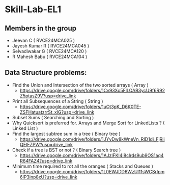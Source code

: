 # Skill-Lab-EL1
## Members in the group
- Jeevan C ( RVCE24MCA025 )
- Jayesh Kumar R ( RVCE24MCA045 )
- Selvadiwakar G ( RVCE24MCA120 )
- R Mahesh Babu ( RVCE24MCA104 )
## Data Structure problems:
- Find the Union and Intersection of the two sorted arrays ( Array )
   - https://drive.google.com/drive/folders/1Cv93Xo5FlLOAB3ycU9f6R92Z5ptasZ9V?usp=drive_link
- Print all Subsequences of a String ( String )
   - https://drive.google.com/drive/folders/1uOt3pK_D6K0TE-ZSFHatuatzrrSt_xIG?usp=drive_link
- Subset Sums ( Searching and Sorting )
- Why Quicksort is preferred for. Arrays and Merge Sort for LinkedLists ? ( Linked List )
- Find the largest subtree sum in a tree ( Binary tree )
  - https://drive.google.com/drive/folders/1JYvDw8kWneVn_RID1di_FjRiiQElFZPW?usp=drive_link
- Check if a tree is BST or not ? ( Binary Search tree )
  - https://drive.google.com/drive/folders/1AJzlFKI4i8clrds9ub9OS1aq4R64FAZ4?usp=drive_link
- Minimum time required to rot all the oranges ( Stacks and Queues )
  - https://drive.google.com/drive/folders/1L0EWJDD6WzUl11sWCSrlpm6lP3inp8xU?usp=drive_link
